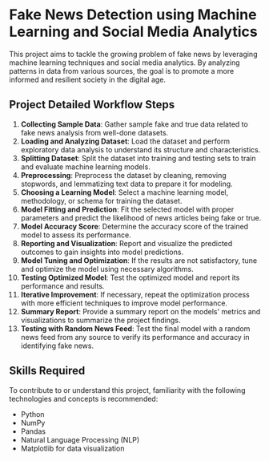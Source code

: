 # Fake News Detection using Machine Learning and Social Media Analytics

This project aims to tackle the growing problem of fake news by leveraging machine learning techniques and social media analytics. By analyzing patterns in data from various sources, the goal is to promote a more informed and resilient society in the digital age.

## Project Detailed Workflow Steps

1. **Collecting Sample Data**: Gather sample fake and true data related to fake news analysis from well-done datasets.
2. **Loading and Analyzing Dataset**: Load the dataset and perform exploratory data analysis to understand its structure and characteristics.
3. **Splitting Dataset**: Split the dataset into training and testing sets to train and evaluate machine learning models.
4. **Preprocessing**: Preprocess the dataset by cleaning, removing stopwords, and lemmatizing text data to prepare it for modeling.
5. **Choosing a Learning Model**: Select a machine learning model, methodology, or schema for training the dataset.
6. **Model Fitting and Prediction**: Fit the selected model with proper parameters and predict the likelihood of news articles being fake or true.
7. **Model Accuracy Score**: Determine the accuracy score of the trained model to assess its performance.
8. **Reporting and Visualization**: Report and visualize the predicted outcomes to gain insights into model predictions.
9. **Model Tuning and Optimization**: If the results are not satisfactory, tune and optimize the model using necessary algorithms.
10. **Testing Optimized Model**: Test the optimized model and report its performance and results.
11. **Iterative Improvement**: If necessary, repeat the optimization process with more efficient techniques to improve model performance.
12. **Summary Report**: Provide a summary report on the models' metrics and visualizations to summarize the project findings.
13. **Testing with Random News Feed**: Test the final model with a random news feed from any source to verify its performance and accuracy in identifying fake news.

## Skills Required

To contribute to or understand this project, familiarity with the following technologies and concepts is recommended:

- Python
- NumPy
- Pandas
- Natural Language Processing (NLP)
- Matplotlib for data visualization
